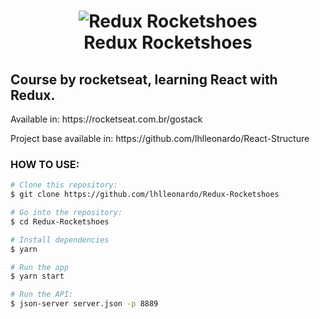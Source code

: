 <h1 align="center">
    <img alt="Redux Rocketshoes" src="https://camo.githubusercontent.com/e42868e1d9b1290402ecdcd17b831a281a28f2a7/68747470733a2f2f7265732e636c6f7564696e6172792e636f6d2f6c756b656d6f72616c65732f696d6167652f75706c6f61642f76313536323639363030302f726561646d655f6c6f676f732f72656163742d726f636b657473686f65735f6a79316c7a652e706e67" />
    <br>
    Redux Rocketshoes
</h1>
<h2>Course by rocketseat, learning React with Redux.</h2>
<p>Available in: https://rocketseat.com.br/gostack</p>
<p>Project base available in: https://github.com/lhlleonardo/React-Structure</p>

<h3>HOW TO USE:</h3>

```bash
# Clone this repository:
$ git clone https://github.com/lhlleonardo/Redux-Rocketshoes

# Go into the repository:
$ cd Redux-Rocketshoes

# Install dependencies
$ yarn

# Run the app
$ yarn start

# Run the API:
$ json-server server.json -p 8889
```
